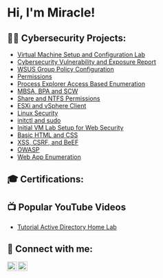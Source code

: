 <h1>Hi, I'm Miracle! </h1>

<h2>👨‍💻 Cybersecurity Projects:</h2>

 - [Virtual Machine Setup and Configuration Lab](https://github.com/oxMdee/Virtual-Machine-Setup-and-Configuration-Lab/blob/main/README.md)
 - [Cybersecurity Vulnerability and Exposure Report](https://github.com/oxMdee/Cybersecurity-Vulnerability-and-Exposure-Report)
 - [WSUS Group Policy Configuration](https://github.com/oxMdee/WSUS-Group-Policy-Configuration/blob/main/README.md)
 - [Permissions](https://github.com/oxMdee/Windows-Permissions-Lab-Exercise)
 - [Process Explorer Access Based Enumeration](https://github.com/oxMdee/Process-Explorer-Access-Based-Enumeration/blob/main/README.md)
 - [MBSA, BPA and SCW](https://github.com/oxMdee/MBSA-BPA-and-SCW/blob/main/README.md)
 - [Share and NTFS Permissions](https://github.com/oxMdee/Share-and-NTFS-Permissions-Configuration/blob/main/README.md)
 - [ESXi and vSphere Client](https://github.com/oxMdee/ESXi-and-vSphere-Client-Configuration/blob/main/README.md)
 - [Linux Security](https://github.com/oxMdee/Linux-Security/blob/main/README.md)
 - [initctl and sudo](https://github.com/oxMdee/initctl-and-sudo/blob/main/README.md)
 - [Initial VM Lab Setup for Web Security](https://github.com/oxMdee/Initial-VM-Lab-Setup-for-Web-Security/blob/main/README.md)
 - [Basic HTML and CSS](https://github.com/oxMdee/Basic-HTML-CSS/blob/main/README.md)
 - [XSS, CSRF, and BeEF](https://github.com/oxMdee/Basic-Web-Security/blob/main/README.md)
 - [OWASP](https://github.com/oxMdee/OWASP-Top-Ten-Attacks/blob/main/README.md)
 - [Web App Enumeration](https://github.com/oxMdee/Web-App-Enumeration-HTTP/blob/main/README.md)

<h2> 🎓 Certifications: </h2>

<h2>📺 Popular YouTube Videos</h2>

- [Tutorial Active Directory Home Lab](https://www.youtube.com/watch?v=a83ASGn_V_s)

<h2> 🤳 Connect with me:</h2>

[<img align="left" alt="JoshMadakor | YouTube" width="22px" src="https://cdn.jsdelivr.net/npm/simple-icons@v3/icons/youtube.svg" />][youtube]

[<img align="left" alt="Miracle Anameke | LinkedIn" width="22px" src="https://cdn.jsdelivr.net/npm/simple-icons@v3/icons/linkedin.svg" />][linkedin]


[youtube]: https://www.youtube.com/c/joshmadakor
[linkedin]: https://www.linkedin.com/in/miracle-anameke-ba601820b

<!--
**joshmadakor1/joshmadakor1** is a ✨ _special_ ✨ repository because its `README.md` (this file) appears on your GitHub profile.

Here are some ideas to get you started:

- 🔭 I’m currently working on ...
- 🌱 I’m currently learning ...
- 👯 I’m looking to collaborate on ...
- 🤔 I’m looking for help with ...
- 💬 Ask me about ...
- 📫 How to reach me: ...
- 😄 Pronouns: ...
- ⚡ Fun fact: ...
-->
